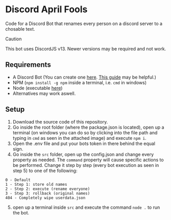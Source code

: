 # Discord April Fools
Code for a Discord Bot that renames every person on a discord server to a chosable text.

> [!CAUTION]
> This bot uses DiscordJS v13. Newer versions may be required and not work.

## Requirements
- A Discord Bot (You can create one [here](https://discord.com/developers/applications). [This guide](https://discord.com/developers/docs/quick-start/getting-started) may be helpful.)
- NPM (`npm install -g npm` inside a terminal, i.e. `cmd` in windows)
- Node (executable [here](https://nodejs.org/en/download/))
- Alternatives may work aswell.

## Setup
1. Download the source code of this repository.
2. Go inside the root folder (where the package.json is located), open up a terminal (on windows you can do so by clicking into the file path and typing in `cmd` as seen in the attached image) and execute `npm i`.
3. Open the .env file and put your bots token in there behind the equal sign.
4. Go inside the `src` folder, open up the config.json and change every property as needed. The `command` property will cause specific actions to be performed. Change it step by step (every bot execution as seen in step 5) to one of the following:
```
0 - Default
1 - Step 1: store old names
2 - Step 2: execute (rename everyone)
3 - Step 3: rollback (original names)
404 - Completely wipe userdata.json
```
5. open up a terminal inside `src` and execute the command `node .` to run the bot.
